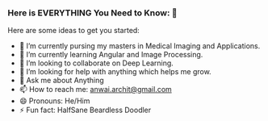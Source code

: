### Here is EVERYTHING You Need to Know: 👋


Here are some ideas to get you started:

- 🔭 I’m currently pursing my masters in Medical Imaging and Applications.
- 🌱 I’m currently learning Angular and Image Processing.
- 👯 I’m looking to collaborate on Deep Learning. 
- 🤔 I’m looking for help with anything which helps me grow.
- 💬 Ask me about Anything
- 📫 How to reach me: anwai.archit@gmail.com
- 😄 Pronouns: He/Him
- ⚡ Fun fact: HalfSane Beardless Doodler
